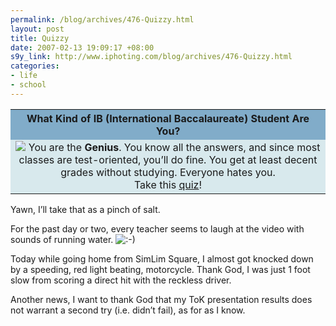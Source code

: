 ```yaml
--- 
permalink: /blog/archives/476-Quizzy.html
layout: post
title: Quizzy
date: 2007-02-13 19:09:17 +08:00
s9y_link: http://www.iphoting.com/blog/archives/476-Quizzy.html
categories: 
- life
- school
---
```

<table width="275" cellpadding="3" cellspacing="0" border="0"><tr><th bgcolor="#81ACC9">
<strong>What Kind of IB (International Baccalaureate) Student Are You?</strong>
</th></tr><tr><td bgcolor="#D8E9ED">
<center><img src="http://images.quizilla.com/J/juggleboy/1069471891_genius.jpg">
You are the <b>Genius</b>. You know all the answers, and since most classes are test-oriented, you&#8217;ll do fine. You get at least decent grades without studying. Everyone hates you.<br/>Take this <a onclick="_gaq.push(['_trackPageview', '/extlink/quizilla.com/redirect.php?statsid=17&amp;url=http://www.quizilla.com/users/juggleboy/quizzes/What+Kind+of+IB+%28International+Baccalaureate%29+Student+Are+You%3F']);"  target="quizilla" href="http://quizilla.com/redirect.php?statsid=17&url=http://www.quizilla.com/users/juggleboy/quizzes/What+Kind+of+IB+%28International+Baccalaureate%29+Student+Are+You%3F">quiz</a>!</center></td></tr></table><p>
</p><p class="whiteline"><p>Yawn, I&#8217;ll take that as a pinch of salt.</p>
</p><p class="whiteline"><p>For the past day or two, every teacher seems to laugh at the video with sounds of running water. <img src="http://static-s3.iphoting.com/blog/templates/default/img/emoticons/smile.png" alt=":-)" style="display: inline; vertical-align: bottom;" class="emoticon" /></p>
</p><p class="whiteline"><p>Today while going home from SimLim Square, I almost got knocked down by a speeding, red light beating, motorcycle. Thank God, I was just 1 foot slow from scoring a direct hit with the reckless driver.</p>
</p><p class="break"><p>Another news, I want to thank God that my ToK presentation results does not warrant a second try (i.e. didn&#8217;t fail), as for as I know.</p></p>
